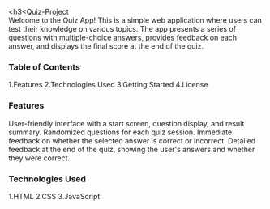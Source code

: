 <h3<Quiz-Project</h3>
<br>
Welcome to the Quiz App! This is a simple web application where users can test their knowledge on various topics. 
The app presents a series of questions with multiple-choice answers, provides feedback on each answer, and displays the final score at the end of the quiz.

<h3>Table of Contents</h3>
1.Features
2.Technologies Used
3.Getting Started
4.License
<br>

<h3>Features</h3>
User-friendly interface with a start screen, question display, and result summary. Randomized questions for each quiz session.
Immediate feedback on whether the selected answer is correct or incorrect. 
Detailed feedback at the end of the quiz, showing the user's answers and whether they were correct.
<br>

<h3>Technologies Used</h3>
1.HTML
2.CSS
3.JavaScript


